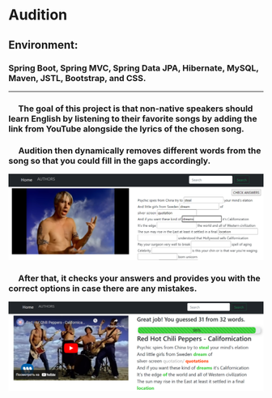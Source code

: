 # Audition
## Environment:
### Spring Boot, Spring MVC, Spring Data JPA, Hibernate, MySQL, Maven, JSTL, Bootstrap, and CSS.

___
<h3>
 &nbsp;&nbsp;&nbsp;&nbsp;&nbsp;The goal of this project is that non-native speakers should <b>learn English</b> by listening to their favorite songs by adding the link from YouTube alongside the lyrics of the chosen song.
</h3>

<h3>
 &nbsp;&nbsp;&nbsp;&nbsp;&nbsp;<b>Audition</b> then dynamically removes different words from the song so that you could fill in the gaps accordingly. 
</h3>

![Image1](images/Audition%201.png)

<h3>
&nbsp;&nbsp;&nbsp;&nbsp;&nbsp;After that, it <b>checks your answers</b> and provides you with the correct options in case there are any mistakes.
</h3>

![Image1](images/Audition%202.png)

